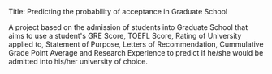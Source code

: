 Title: Predicting the probability of acceptance in Graduate School

A project based on the admission of students into Graduate School that aims to use a student's GRE Score, TOEFL Score, Rating of University applied to, Statement of Purpose, Letters of Recommendation, Cummulative Grade Point Average and Research Experience to predict if he/she would be admitted into his/her university of choice.
